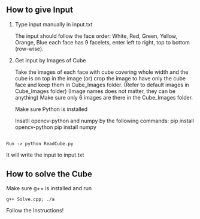 ## How to give Input

1.  Type input manually in input.txt 

    The input should follow the face order:
    White, Red, Green, Yellow, Orange, Blue
    each face has 9 facelets, enter left to right, top to bottom (row-wise).

2.  Get input by Images of Cube

    Take the images of each face with cube covering whole width and the cube is on top in the image (or) crop the image to have only the cube face and keep them in Cube_Images folder.
    (Refer to default images in Cube_Images folder)
    (Image names does not matter, they can be anything)
    Make sure only 6 images are there in the Cube_Images folder.

    Make sure Python is installed

    Insatll opencv-python and numpy by the following commands:
    pip install opencv-python
    pip install numpy
##
    Run -> python ReadCube.py
    
   It will write the input to input.txt


## How to solve the Cube

   Make sure g++ is installed and run

    g++ Solve.cpp; ./a

   Follow the Instructions!



